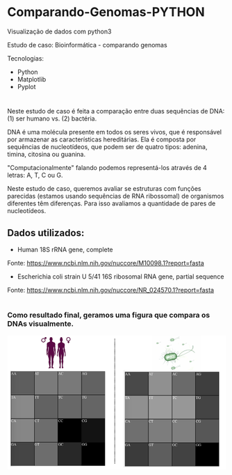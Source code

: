 # Comparando-Genomas-PYTHON
Visualização de dados com python3

Estudo de caso: Bioinformática - comparando genomas

Tecnologias:

 - Python
 - Matplotlib
 - Pyplot
#
Neste estudo de caso é feita a comparação entre duas sequências de DNA: (1) ser humano vs. (2) bactéria.
 
DNA é uma molécula presente em todos os seres vivos, 
que é responsável por armazenar as características hereditárias. 
Ela é composta por sequências de nucleotídeos, que podem ser de
quatro tipos: adenina, timina, citosina ou guanina.
 
"Computacionalmente" falando podemos representá-los 
através de 4 letras: A, T, C ou G.
 
Neste estudo de caso, queremos avaliar se estruturas com funções parecidas (estamos usando sequências de RNA ribossomal)
de organismos diferentes têm diferenças. Para isso avaliamos a quantidade de pares de nucleotídeos.

## Dados utilizados:
 - Human 18S rRNA gene, complete
 
 Fonte: https://www.ncbi.nlm.nih.gov/nuccore/M10098.1?report=fasta
 
 - Escherichia coli strain U 5/41 16S ribosomal RNA gene, partial sequence
 
 Fonte: https://www.ncbi.nlm.nih.gov/nuccore/NR_024570.1?report=fasta

#

### Como resultado final, geramos uma figura que compara os DNAs visualmente.


![](https://github.com/Ramon-Goveia/Comparando-Genomas-PYTHON/blob/master/result.png)

